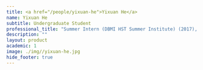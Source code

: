 ```yaml
---
title: <a href="/people/yixuan-he">Yixuan He</a>
name: Yixuan He
subtitle: Undergraduate Student
professional_title: "Summer Intern (DBMI HST Summer Institute) (2017), Undergraduate student at Dartmouth University, Biology and Math"  # Joined professional titles
description: ""
layout: product
academic: 1
image: ./img//yixuan-he.jpg
hide_footer: true
---
```

